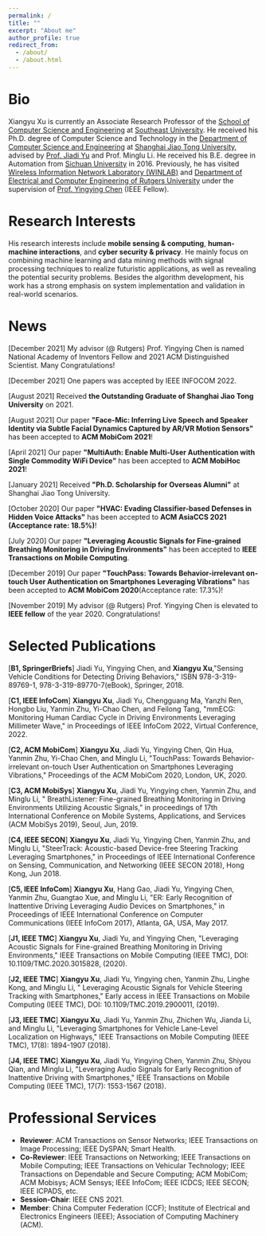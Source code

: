 ```yaml
---
permalink: /
title: ""
excerpt: "About me"
author_profile: true
redirect_from: 
  - /about/
  - /about.html
---
```


Bio
======
Xiangyu Xu is currently an Associate Research Professor of the [School of Computer Science and Engineering](https://cse.seu.edu.cn) at [Southeast University](https://www.seu.edu.cn). He received his Ph.D. degree of Computer Science and Technology in the [Department of Computer Science and Engineering](https://www.cs.sjtu.edu.cn) at [Shanghai Jiao Tong University](https://www.sjtu.edu.cn), advised by [Prof. Jiadi Yu](https://www.cs.sjtu.edu.cn/~jdyu) and Prof. Minglu Li. He received his B.E. degree in Automation from [Sichuan University](https://scu.edu.cn) in 2016. Previously, he has visited [Wireless Information Network Laboratory (WINLAB)](https://winlab.rutgers.edu) and [Department of Electrical and Computer Engineering of Rutgers University](https://www.ece.rutgers.edu) under the supervision of [Prof. Yingying Chen](https://www.winlab.rutgers.edu/~yychen) (IEEE Fellow).


Research Interests
======
His research interests include **mobile sensing & computing**, **human-machine interactions**, and **cyber security & privacy**. He mainly focus on combining machine learning and data mining methods with signal processing techniques to realize futuristic applications, as well as revealing the potential security problems. Besides the algorithm development, his work has a strong emphasis on system implementation and validation in real-world scenarios.

News
======
[December 2021] My advisor (@ Rutgers) Prof. Yingying Chen is named National Academy of Inventors Fellow and 2021 ACM Distinguished Scientist. Many Congratulations!

[December 2021] One papers was accepted by IEEE INFOCOM 2022.

[August 2021] Received **the Outstanding Graduate of Shanghai Jiao Tong University** on 2021.

[August 2021] Our paper **"Face-Mic: Inferring Live Speech and Speaker Identity via Subtle Facial Dynamics Captured by AR/VR Motion Sensors"** has been accepted to **ACM MobiCom 2021**!

[April 2021] Our paper **"MultiAuth: Enable Multi-User Authentication with Single Commodity WiFi Device"** has been accepted to **ACM MobiHoc 2021**!

[January 2021] Received **"Ph.D. Scholarship for Overseas Alumni"** at Shanghai Jiao Tong University.

[October 2020] Our paper **"HVAC: Evading Classifier-based Defenses in Hidden Voice Attacks"** has been accepted to **ACM AsiaCCS 2021 (Acceptance rate: 18.5%)**! 

[July 2020] Our paper **"Leveraging Acoustic Signals for Fine-grained Breathing Monitoring in Driving Environments"** has been accepted to **IEEE Transactions on Mobile Computing**.

[December 2019] Our paper **"TouchPass: Towards Behavior-irrelevant on-touch User Authentication on Smartphones Leveraging Vibrations"** has been accepted to **ACM MobiCom 2020**(Acceptance rate: 17.3%)! 

[November 2019] My advisor (@ Rutgers) Prof. Yingying Chen is elevated to **IEEE fellow** of the year 2020. Congratulations!


Selected Publications
======
[**B1, SpringerBriefs**] Jiadi Yu, Yingying Chen, and **Xiangyu Xu**,"Sensing Vehicle Conditions for Detecting Driving Behaviors," ISBN 978-3-319-89769-1, 978-3-319-89770-7(eBook), Springer, 2018.

[**C1, IEEE InfoCom**] **Xiangyu Xu**, Jiadi Yu, Chengguang Ma, Yanzhi Ren, Hongbo Liu, Yanmin Zhu, Yi-Chao Chen, and Feilong Tang, "mmECG: Monitoring Human Cardiac Cycle in Driving Environments Leveraging Millimeter Wave," in Proceedings of IEEE InfoCom 2022, Virtual Conference, 2022.

[**C2, ACM MobiCom**] **Xiangyu Xu**, Jiadi Yu, Yingying Chen, Qin Hua, Yanmin Zhu, Yi-Chao Chen, and Minglu Li, "TouchPass: Towards Behavior-irrelevant on-touch User Authentication on Smartphones Leveraging Vibrations," Proceedings of the ACM MobiCom 2020, London, UK, 2020. 

[**C3, ACM MobiSys**] **Xiangyu Xu**, Jiadi Yu, Yingying chen, Yanmin Zhu, and Minglu Li, " BreathListener: Fine-grained Breathing Monitoring in Driving Environments Utilizing Acoustic Signals," in proceedings of 17th International Conference on Mobile Systems, Applications, and Services (ACM MobiSys 2019), Seoul, Jun, 2019.

[**C4, IEEE SECON**] **Xiangyu Xu**, Jiadi Yu, Yingying Chen, Yanmin Zhu, and Minglu Li, "SteerTrack: Acoustic-based Device-free Steering Tracking Leveraging Smartphones," in Proceedings of IEEE International Conference on Sensing, Communication, and Networking (IEEE SECON 2018), Hong Kong, Jun 2018.

[**C5, IEEE InfoCom**] **Xiangyu Xu**, Hang Gao, Jiadi Yu, Yingying Chen, Yanmin Zhu, Guangtao Xue, and Minglu Li, "ER: Early Recognition of Inattentive Driving Leveraging Audio Devices on Smartphones," in Proceedings of IEEE International Conference on Computer Communications (IEEE InfoCom 2017), Atlanta, GA, USA, May 2017.

[**J1, IEEE TMC**] **Xiangyu Xu**, Jiadi Yu, and Yingying Chen, "Leveraging Acoustic Signals for Fine-grained Breathing Monitoring in Driving Environments," IEEE Transactions on Mobile Computing (IEEE TMC), DOI: 10.1109/TMC.2020.3015828, (2020).

[**J2, IEEE TMC**] **Xiangyu Xu**, Jiadi Yu, Yingying chen, Yanmin Zhu, Linghe Kong, and Minglu Li, " Leveraging Acoustic Signals for Vehicle Steering Tracking with Smartphones," Early access in IEEE Transactions on Mobile Computing (IEEE TMC), DOI: 10.1109/TMC.2019.2900011, (2019).

[**J3, IEEE TMC**] **Xiangyu Xu**, Jiadi Yu, Yanmin Zhu, Zhichen Wu, Jianda Li, and Minglu Li, "Leveraging Smartphones for Vehicle Lane-Level Localization on Highways," IEEE Transactions on Mobile Computing (IEEE TMC), 17(8): 1894-1907 (2018).

[**J4, IEEE TMC**] **Xiangyu Xu**, Jiadi Yu, Yingying Chen, Yanmin Zhu, Shiyou Qian, and Minglu Li, "Leveraging Audio Signals for Early Recognition of Inattentive Driving with Smartphones," IEEE Transactions on Mobile Computing (IEEE TMC), 17(7): 1553-1567 (2018). 


Professional Services
======
* **Reviewer**: ACM Transactions on Sensor Networks; IEEE Transactions on Image Processing; IEEE DySPAN; Smart Health.
* **Co-Reviewer**: IEEE Transactions on Networking; IEEE Transactions on Mobile Computing; IEEE Transactions on Vehicular Technology; IEEE Transactions on Dependable and Secure Computing; ACM MobiCom; ACM Mobisys; ACM Sensys; IEEE InfoCom; IEEE ICDCS; IEEE SECON; IEEE ICPADS, etc. 
* **Session-Chair**: IEEE CNS 2021.
* **Member**: China Computer Federation (CCF); Institute of Electrical and Electronics Engineers (IEEE); Association of Computing Machinery (ACM).
